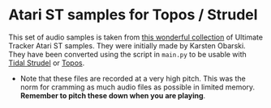 # Atari ST samples for Topos / Strudel

This set of audio samples is taken from [this wonderful collection](https://archive.org/details/AmigaSoundtrackerSamplePacksst-xx) of Ultimate Tracker Atari ST samples. They were initially made by Karsten Obarski. They have been converted using the script in `main.py` to be usable with [Tidal Strudel](https://strudel.tidalcycles.org/) or [Topos](https://topos.raphaelforment.fr).

- Note that these files are recorded at a very high pitch. This was the norm for cramming as much audio files as possible in limited memory. **Remember to pitch these down when you are playing**.
